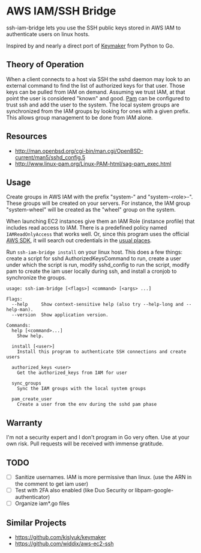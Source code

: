 AWS IAM/SSH Bridge
==================

ssh-iam-bridge lets you use the SSH public keys stored in AWS IAM to
authenticate users on linux hosts.

Inspired by and nearly a direct port of
[Keymaker](https://github.com/kislyuk/keymaker) from Python to Go.

Theory of Operation
-------------------

When a client connects to a host via SSH the sshd daemon may look to an
external command to find the list of authorized keys for that user. Those keys
can be pulled from IAM on demand. Assuming we trust IAM, at that point the user
is considered "known" and good.
[Pam](https://en.wikipedia.org/wiki/Pluggable_authentication_module) can be
configured to trust ssh and add the user to the system. The local system groups
are synchronized from the IAM groups by looking for ones with a given prefix.
This allows group management to be done from IAM alone.

Resources
---------

- http://man.openbsd.org/cgi-bin/man.cgi/OpenBSD-current/man5/sshd_config.5
- http://www.linux-pam.org/Linux-PAM-html/sag-pam_exec.html

Usage
-----

Create groups in AWS IAM with the prefix "system-" and "system-&lt;role&gt;-". These
groups will be created on your servers. For instance, the IAM group
"system-wheel" will be created as the "wheel" group on the system.

When launching EC2 instances give them an IAM Role (instance profile) that
includes read access to IAM. There is a predefined policy named
`IAMReadOnlyAccess` that works well. Or, since this program uses the official
[AWS SDK](https://aws.amazon.com/sdk-for-go/), it will search out credentials
in the [usual places](https://docs.aws.amazon.com/cli/latest/userguide/cli-chap-getting-started.html#cli-config-files).

Run `ssh-iam-bridge install` on your linux host. This does a few things: create
a script for sshd AuthorizedKeysCommand to run, create a user under which the
script is run, modify sshd_config to run the script, modify pam to create the
iam user locally during ssh, and install a cronjob to synchronize the groups.


```
usage: ssh-iam-bridge [<flags>] <command> [<args> ...]

Flags:
  --help     Show context-sensitive help (also try --help-long and --help-man).
  --version  Show application version.

Commands:
  help [<command>...]
    Show help.

  install [<user>]
    Install this program to authenticate SSH connections and create users

  authorized_keys <user>
    Get the authorized_keys from IAM for user

  sync_groups
    Sync the IAM groups with the local system groups

  pam_create_user
    Create a user from the env during the sshd pam phase
```

Warranty
--------

I'm not a security expert and I don't program in Go very often. Use at your own
risk. Pull requests will be received with immense gratitude.

TODO
----

- [ ] Sanitize usernames. IAM is more permissive than linux. (use the ARN in
  the comment to get iam user)
- [ ] Test with 2FA also enabled (like Duo Security or
  libpam-google-authenticator)
- [ ] Organize iam*.go files

Similar Projects
----------------
- https://github.com/kislyuk/keymaker
- https://github.com/widdix/aws-ec2-ssh

